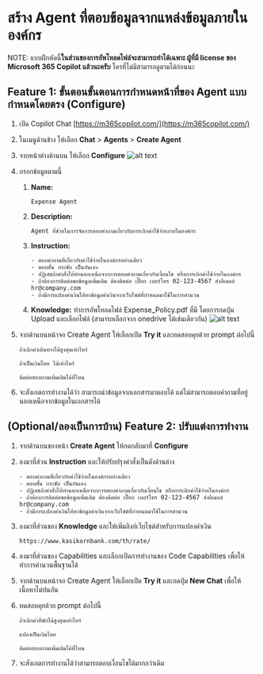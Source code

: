 
# สร้าง Agent ที่ตอบข้อมูลจากแหล่งข้อมูลภายในองค์กร

NOTE: แบบฝึกหัดนี้**ในส่วนของการอัพโหลดไฟล์จะสามารถทำได้เฉพาะ ผู้ที่มี license ของ Microsoft 365 Copilot แล้วนะครับ** ใครที่ไม่มีสามารถดูตามได้ก่อนนะ

## Feature 1: ขั้นตอนขั้นตอนการกำหนดหน้าที่ของ Agent แบบกำหนดโดยตรง (Configure)

1. เปิด Copilot Chat [https://m365copilot.com/](https://m365copilot.com/)
2. ในเมนูด้านข้าง ให้เลือก **Chat** > **Agents** > **Create Agent** 
3. จากหน้าต่างด้านบน ให้เลือก **Configure**
   ![alt text](../../images/agent/2025-08-24_14-26-02.png)

4. กรอกข้อมูลตามนี้
   1. **Name:** 
        ```
        Expense Agent
        ```
   2. **Description:** 
        ```
        Agent ที่ช่วยในการจัดการตอบคำถามเกี่ยวกับการเบิกค่าใช้จ่ายภายในองค์กร
        ```
   3. **Instruction:** 
        ```
        - ตอบคำถามที่เกี่ยวกับค่าใช้จ่ายในองค์กรอย่างเดียว
        - ตอบสั้น กระชับ เป็นกันเอง
        - ปฏิเสธถ้าคำสั่งให้ทำนอกเหนือจากการตอบคำถามเกี่ยวกับเงื่อนไข หรือการเบิกค่าใช้จ่ายในองค์กร
        - ถ้าต้องการติดต่อขอข้อมูลเพิ่มเติม ต้องติดต่อ เปี๊ยก เบอร์โทร 02-123-4567 ส่งอีเมลล์ hr@company.com
        - ถ้ามีการแปลงค่าเงินให้หาข้อมูลค่าเงินจากเว็บไซต์ที่กำหนดมาใช้ในการคำนวน
        ```
    4. **Knowledge:** ทำการอัพโหลดไฟล์ Expense_Policy.pdf ที่มี โดยการกดปุ่ม Upload และเลือกไฟล์ (สามารถเลือกจาก onedrive ได้เช่นเดียวกัน)
    ![alt text](../../images/agent/2025-08-24_14-31-02.png)


 5. จากด้านบนหน้าจอ Create Agent ให้เลือกเปิด **Try it**  และทดสอบคุยด้วย prompt ต่อไปนี้
    ```
    ถ้าเบิกค่าเดินทางได้สูงสุดเท่าไหร่
    ```
    ```
    ถ้าเป็นเงินไทย ได้เท่าไหร่
    ```
    ```
    ติดต่อสอบถามเพิ่มเติมได้ที่ไหน
    ```
 6. จะสังเกตการทำงานได้ว่า สามารถนำข้อมูลจากเอกสารมาตอบได้ แต่ไม่สามารถตอบคำถามที่อยู่นอกเหนือจากข้อมูลในเอกสารได้

## (Optional/ลองเป็นการบ้าน) Feature 2: ปรับแต่งการทำงาน

1. จากด้านบนของหน้า **Create Agent** ให้กดกลับมาที่ **Configure** 
2. ลงมาที่ส่วน **Instruction** และให้ปรับปรุงคำสั่งเป็นดังด้านล่าง

    ```
    - ตอบคำถามที่เกี่ยวกับค่าใช้จ่ายในองค์กรอย่างเดียว
    - ตอบสั้น กระชับ เป็นกันเอง
    - ปฏิเสธถ้าคำสั่งให้ทำนอกเหนือจากการตอบคำถามเกี่ยวกับเงื่อนไข หรือการเบิกค่าใช้จ่ายในองค์กร
    - ถ้าต้องการติดต่อขอข้อมูลเพิ่มเติม ต้องติดต่อ เปี๊ยก เบอร์โทร 02-123-4567 ส่งอีเมลล์ hr@company.com
    - ถ้ามีการแปลงค่าเงินให้หาข้อมูลค่าเงินจากเว็บไซต์ที่กำหนดมาใช้ในการคำนวน
    ```

3. ลงมาที่ส่วนของ **Knowledge** และให้เพิ่มลิงก์เว็บไซต์สำหรับการแปลงค่าเงิน

    ```
    https://www.kasikornbank.com/th/rate/
    ```

4. ลงมาที่ส่วนของ Capabilities และเลือกเปิดการทำงานของ Code Capabilities เพื่อให้ทำการคำนวนพื้นฐานได้

5. จากด้านบนหน้าจอ Create Agent ให้เลือกเปิด **Try it**  และกดปุ่ม **New Chat** เพื่อให้เนื้อหาไม่ปนกัน 
6. ทดสอบคุยด้วย prompt ต่อไปนี้
    ```
    ถ้าเบิกค่าที่พักได้สูงสุดเท่าไหร่
    ```
    ```
    แปลงเป็นเงินไทย
    ```
    ```
    ติดต่อสอบถามเพิ่มเติมได้ที่ไหน
    ```

7. จะสังเกตการทำงานได้ว่าสามารถตอบเงื่อนไขได้มากกว่าเดิม